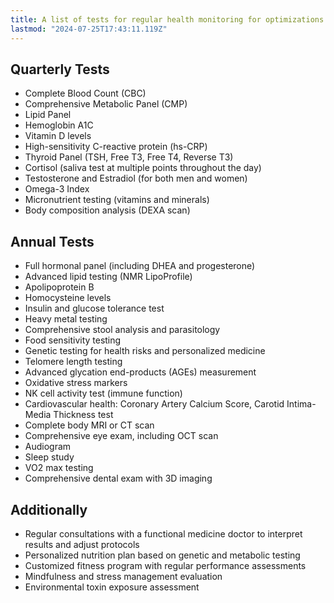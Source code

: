 ```yaml
---
title: A list of tests for regular health monitoring for optimizations
lastmod: "2024-07-25T17:43:11.119Z"
---
```


## Quarterly Tests

- Complete Blood Count (CBC)
- Comprehensive Metabolic Panel (CMP)
- Lipid Panel
- Hemoglobin A1C
- Vitamin D levels
- High-sensitivity C-reactive protein (hs-CRP)
- Thyroid Panel (TSH, Free T3, Free T4, Reverse T3)
- Cortisol (saliva test at multiple points throughout the day)
- Testosterone and Estradiol (for both men and women)
- Omega-3 Index
- Micronutrient testing (vitamins and minerals)
- Body composition analysis (DEXA scan)

## Annual Tests

- Full hormonal panel (including DHEA and progesterone)
- Advanced lipid testing (NMR LipoProfile)
- Apolipoprotein B
- Homocysteine levels
- Insulin and glucose tolerance test
- Heavy metal testing
- Comprehensive stool analysis and parasitology
- Food sensitivity testing
- Genetic testing for health risks and personalized medicine
- Telomere length testing
- Advanced glycation end-products (AGEs) measurement
- Oxidative stress markers
- NK cell activity test (immune function)
- Cardiovascular health: Coronary Artery Calcium Score, Carotid Intima-Media Thickness test
- Complete body MRI or CT scan
- Comprehensive eye exam, including OCT scan
- Audiogram
- Sleep study
- VO2 max testing
- Comprehensive dental exam with 3D imaging

## Additionally

- Regular consultations with a functional medicine doctor to interpret results and adjust protocols
- Personalized nutrition plan based on genetic and metabolic testing
- Customized fitness program with regular performance assessments
- Mindfulness and stress management evaluation
- Environmental toxin exposure assessment
